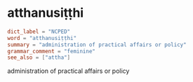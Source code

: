 # atthanusiṭṭhi

``` toml
dict_label = "NCPED"
word = "atthanusiṭṭhi"
summary = "administration of practical affairs or policy"
grammar_comment = "feminine"
see_also = ["attha"]
```

administration of practical affairs or policy

